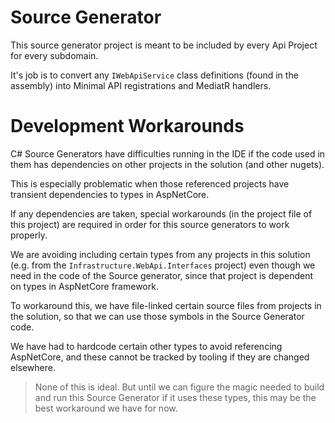 # Source Generator

This source generator project is meant to be included by every Api Project for every subdomain.

It's job is to convert any `IWebApiService` class definitions (found in the assembly) into Minimal API registrations and MediatR handlers.

# Development Workarounds

C# Source Generators have difficulties running in the IDE if the code used in them has dependencies on other projects in the solution (and other nugets).

This is especially problematic when those referenced projects have transient dependencies to types in AspNetCore.

If any dependencies are taken, special workarounds (in the project file of this project) are required in order for this source generators to work properly.

We are avoiding including certain types from any projects in this solution (e.g. from the `Infrastructure.WebApi.Interfaces` project) even though we need in the code of the Source generator, since that project is dependent on types in AspNetCore framework.

To workaround this, we have file-linked certain source files from projects in the solution, so that we can use those symbols in the Source Generator code.

We have had to hardcode certain other types to avoid referencing AspNetCore, and these cannot be tracked by tooling if they are changed elsewhere.

> None of this is ideal. But until we can figure the magic needed to build and run this Source Generator if it uses these types, this may be the best workaround we have for now.